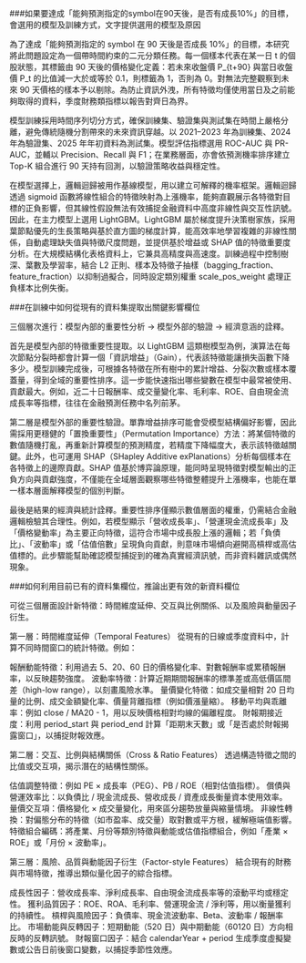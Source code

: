 ###如果要達成「能夠預測指定的symbol在90天後，是否有成長10%」的目標，會選用的模型及訓練方式，文字提供選用的模型及原因

為了達成「能夠預測指定的 symbol 在 90 天後是否成長 10%」的目標，本研究將此問題設定為一個帶時間約束的二元分類任務。每一個樣本代表在某一日 t 的個股狀態，其標籤由 90 天後的價格變化定義：若未來收盤價 P_{t+90} 與當日收盤價 P_t 的比值減一大於或等於 0.1，則標籤為 1，否則為 0。對無法完整觀察到未來 90 天價格的樣本予以剔除。為防止資訊外洩，所有特徵均僅使用當日及之前能夠取得的資料，季度財務類指標以報告對齊日為界。

模型訓練採用時間序列切分方式，確保訓練集、驗證集與測試集在時間上嚴格分離，避免傳統隨機分割帶來的未來資訊穿越。以 2021–2023 年為訓練集、2024 年為驗證集、2025 年年初資料為測試集。模型評估指標選用 ROC-AUC 與 PR-AUC，並輔以 Precision、Recall 與 F1；在業務層面，亦會依預測機率排序建立 Top-K 組合進行 90 天持有回測，以驗證策略收益與穩定性。

在模型選擇上，邏輯迴歸被用作基線模型，用以建立可解釋的機率框架。邏輯迴歸透過 sigmoid 函數將線性組合的特徵映射為上漲機率，能夠直觀展示各特徵對目標的正負影響，但其線性假設無法有效捕捉金融資料中高度非線性與交互性訊號。因此，在主力模型上選用 LightGBM。LightGBM 屬於梯度提升決策樹家族，採用葉節點優先的生長策略與基於直方圖的梯度計算，能高效率地學習複雜的非線性關係，自動處理缺失值與特徵尺度問題，並提供基於增益或 SHAP 值的特徵重要度分析。在大規模結構化表格資料上，它兼具高精度與高速度。訓練過程中控制樹深、葉數及學習率，結合 L2 正則、樣本及特徵子抽樣（bagging_fraction、feature_fraction）以抑制過擬合，同時設定類別權重 scale_pos_weight 處理正負樣本比例失衡。

###在訓練中如何從現有的資料集提取出關鍵影響欄位

三個層次進行：模型內部的重要性分析 → 模型外部的驗證 → 經濟意涵的詮釋。

首先是模型內部的特徵重要性提取。以 LightGBM 這類樹模型為例，演算法在每次節點分裂時都會計算一個「資訊增益」（Gain），代表該特徵能讓損失函數下降多少。模型訓練完成後，可根據各特徵在所有樹中的累計增益、分裂次數或樣本覆蓋量，得到全域的重要性排序。這一步能快速指出哪些變數在模型中最常被使用、貢獻最大。例如，近二十日報酬率、成交量變化率、毛利率、ROE、自由現金流成長率等指標，往往在金融預測任務中名列前茅。

第二層是模型外部的重要性驗證。單靠增益排序可能會受模型結構偏好影響，因此需採用更穩健的「置換重要性」（Permutation Importance）方法：將某個特徵的數值隨機打亂，再重新計算模型的預測精度，若精度下降幅度大，表示該特徵越關鍵。此外，也可運用 SHAP（SHapley Additive exPlanations）分析每個樣本在各特徵上的邊際貢獻。SHAP 值基於博弈論原理，能同時呈現特徵對模型輸出的正負方向與貢獻強度，不僅能在全域層面觀察哪些特徵整體提升上漲機率，也能在單一樣本層面解釋模型的個別判斷。

最後是結果的經濟與統計詮釋。重要性排序僅顯示數值層面的權重，仍需結合金融邏輯檢驗其合理性。例如，若模型顯示「營收成長率」、「營運現金流成長率」及「價格變動率」為主要正向特徵，這符合市場中成長股上漲的邏輯；若「負債比」、「波動率」或「估值倍數」呈現負向貢獻，則意味市場傾向避開高槓桿或高估值標的。此步驟能幫助確認模型捕捉到的確為真實經濟訊號，而非資料雜訊或偶然現象。

###如何利用目前已有的資料集欄位，推論出更有效的新資料欄位

可從三個層面設計新特徵：時間維度延伸、交互與比例關係、以及風險與動量因子衍生。

第一層：時間維度延伸（Temporal Features）
從現有的日線或季度資料中，計算不同時間窗口的統計特徵。例如：

報酬動能特徵：利用過去 5、20、60 日的價格變化率、對數報酬率或累積報酬率，以反映趨勢強度。 
波動率特徵：計算近期期間報酬率的標準差或高低價區間差（high-low range），以刻畫風險水準。 
量價變化特徵：如成交量相對 20 日均量的比例、成交金額變化率、價量背離指標（例如價漲量縮）。 
移動平均與乖離率：例如 close / MA20 - 1，用以反映價格相對均線的偏離程度。 
財報期接近度：利用 period_start 與 period_end 計算「距期末天數」或「是否處於財報揭露窗口」，以捕捉財報效應。 

第二層：交互、比例與結構關係（Cross & Ratio Features）
透過構造特徵之間的比值或交互項，揭示潛在的結構性關係。

估值調整特徵：例如 PE × 成長率（PEG）、PB / ROE（相對估值指標）。 
償債與營運效率比：以負債比 / 現金流成長、營收成長 / 資產成長衡量資本使用效率。 
量價交互項：價格變化 × 成交量變化，用來區分趨勢放量與縮量情境。 
非線性轉換：對偏態分布的特徵（如市盈率、成交量）取對數或平方根，緩解極端值影響。 
特徵組合編碼：將產業、月份等類別特徵與動能或估值指標組合，例如「產業 × ROE」或「月份 × 波動率」。 

第三層：風險、品質與動能因子衍生（Factor-style Features）
結合現有的財務與市場特徵，推導出類似量化因子的綜合指標。

成長性因子：營收成長率、淨利成長率、自由現金流成長率等的滾動平均或穩定性。 
獲利品質因子：ROE、ROA、毛利率、營運現金流 / 淨利等，用以衡量獲利的持續性。 
槓桿與風險因子：負債率、現金流波動率、Beta、波動率 / 報酬率比。 
市場動能與反轉因子：短期動能（520 日）與中期動能（60120 日）方向相反時的反轉訊號。 
財報窗口因子：結合 calendarYear + period 生成季度虛擬變數或公告日前後窗口變數，以捕捉季節性效應。 
